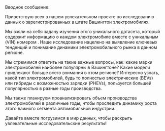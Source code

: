 Вводное сообщение:

Приветствую всех в нашем увлекательном проекте по исследованию данных о зарегистрированных в штате Вашингтон электромобилях. 

Мы взяли на себя задачу изучения этого уникального датасета, который содержит информацию о каждом электромобиле вместе с уникальным (VIN) номером . Наше исследование нацелено на выявление ключевых тенденций и понимание динамики электромобильного рынка в данном регионе.

Мы стремимся ответить на такие важные вопросы, как: какие марки электромобилей наиболее популярны в Вашингтоне? Какие модели привлекают больше всего внимания в этом регионе? Интересно узнать, какой тип электромобилей, будь то полностью электрические (BEVs) или гибриды с возможностью зарядки (PHEVs), пользуется большей популярностью в разные годы производства.

Мы также планируем проанализировать объем производства электромобилей в различные годы, чтобы проследить динамику роста этого важного сегмента автомобильной индустрии.

Давайте вместе погрузимся в мир данных, чтобы раскрыть увлекательные исследовательские результаты!
